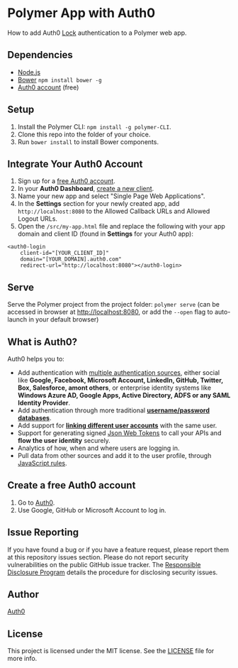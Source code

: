# Polymer App with Auth0

How to add Auth0 [Lock](https://auth0.com/docs/libraries/lock) authentication to a Polymer web app.

## Dependencies

* [Node.js](http://nodejs.org)
* [Bower](http://bower.io) `npm install bower -g`
* [Auth0 account](https://auth0.com/pricing) (free)

## Setup

1. Install the Polymer CLI: `npm install -g polymer-CLI`.
2. Clone this repo into the folder of your choice.
3. Run `bower install` to install Bower components.

## Integrate Your Auth0 Account

1. Sign up for a [free Auth0 account](https://auth0.com/signup).
2. In your **Auth0 Dashboard**, [create a new client](https://manage.auth0.com/#/clients/create).
3. Name your new app and select "Single Page Web Applications".
4. In the **Settings** section for your newly created app, add `http://localhost:8080` to the Allowed Callback URLs and Allowed Logout URLs.
5. Open the `/src/my-app.html` file and replace the following with your app domain and client ID (found in **Settings** for your Auth0 app):
```
<auth0-login 
	client-id="[YOUR_CLIENT_ID]" 
	domain="[YOUR_DOMAIN].auth0.com" 
	redirect-url="http://localhost:8080"></auth0-login>
```

## Serve

Serve the Polymer project from the project folder: `polymer serve` (can be accessed in browser at [http://localhost:8080](http://localhost:8080), or add the `--open` flag to auto-launch in your default browser)

## What is Auth0?

Auth0 helps you to:

* Add authentication with [multiple authentication sources](https://docs.auth0.com/identityproviders), either social like **Google, Facebook, Microsoft Account, LinkedIn, GitHub, Twitter, Box, Salesforce, amont others**, or enterprise identity systems like **Windows Azure AD, Google Apps, Active Directory, ADFS or any SAML Identity Provider**.
* Add authentication through more traditional **[username/password databases](https://docs.auth0.com/mysql-connection-tutorial)**.
* Add support for **[linking different user accounts](https://docs.auth0.com/link-accounts)** with the same user.
* Support for generating signed [Json Web Tokens](https://docs.auth0.com/jwt) to call your APIs and **flow the user identity** securely.
* Analytics of how, when and where users are logging in.
* Pull data from other sources and add it to the user profile, through [JavaScript rules](https://docs.auth0.com/rules).

## Create a free Auth0 account

1. Go to [Auth0](https://auth0.com/signup).
2. Use Google, GitHub or Microsoft Account to log in.

## Issue Reporting

If you have found a bug or if you have a feature request, please report them at this repository issues section. Please do not report security vulnerabilities on the public GitHub issue tracker. The [Responsible Disclosure Program](https://auth0.com/whitehat) details the procedure for disclosing security issues.

## Author

[Auth0](auth0.com)

## License

This project is licensed under the MIT license. See the [LICENSE](LICENSE) file for more info.